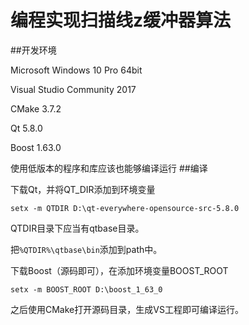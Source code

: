 # 编程实现扫描线z缓冲器算法
##开发环境

Microsoft Windows 10 Pro 64bit

Visual Studio Community 2017

CMake 3.7.2

Qt 5.8.0

Boost 1.63.0

使用低版本的程序和库应该也能够编译运行
##编译

下载Qt，并将QT_DIR添加到环境变量

`setx -m QTDIR D:\qt-everywhere-opensource-src-5.8.0`

QTDIR目录下应当有qtbase目录。

把`%QTDIR%\qtbase\bin`添加到path中。

下载Boost（源码即可），在添加环境变量BOOST_ROOT

`setx -m BOOST_ROOT D:\boost_1_63_0`

之后使用CMake打开源码目录，生成VS工程即可编译运行。
